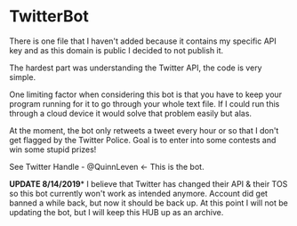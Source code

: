 # TwitterBot
There is one file that I haven't added because it contains my specific API key and as this domain is public I decided to not 
publish it.

The hardest part was understanding the Twitter API, the code is very simple.

One limiting factor when considering this bot is that you have to keep your program running for it to go through your whole text file.
If I could run this through a cloud device it would solve that problem easily but alas.

At the moment, the bot only retweets a tweet every hour or so that I don't get flagged by the Twitter Police.
Goal is to enter into some contests and win some stupid prizes!

See Twitter Handle - @QuinnLeven <- This is the bot.


**UPDATE 8/14/2019***
I believe that Twitter has changed their API & their TOS so this bot currently won't work as intended anymore.
Account did get banned a while back, but now it should be back up.
At this point I will not be updating the bot, but I will keep this HUB up as an archive.
